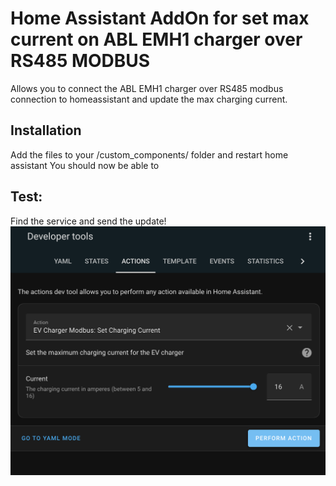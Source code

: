 # Home Assistant AddOn for set max current on ABL EMH1 charger over RS485 MODBUS


Allows you to connect the ABL EMH1 charger over RS485 modbus connection to homeassistant and update the max charging current.


## Installation
Add the files to your /custom_components/ folder and restart home assistant
You should now be able to 

## Test:

Find the service and send the update!
![Alt text](set_current.png)
